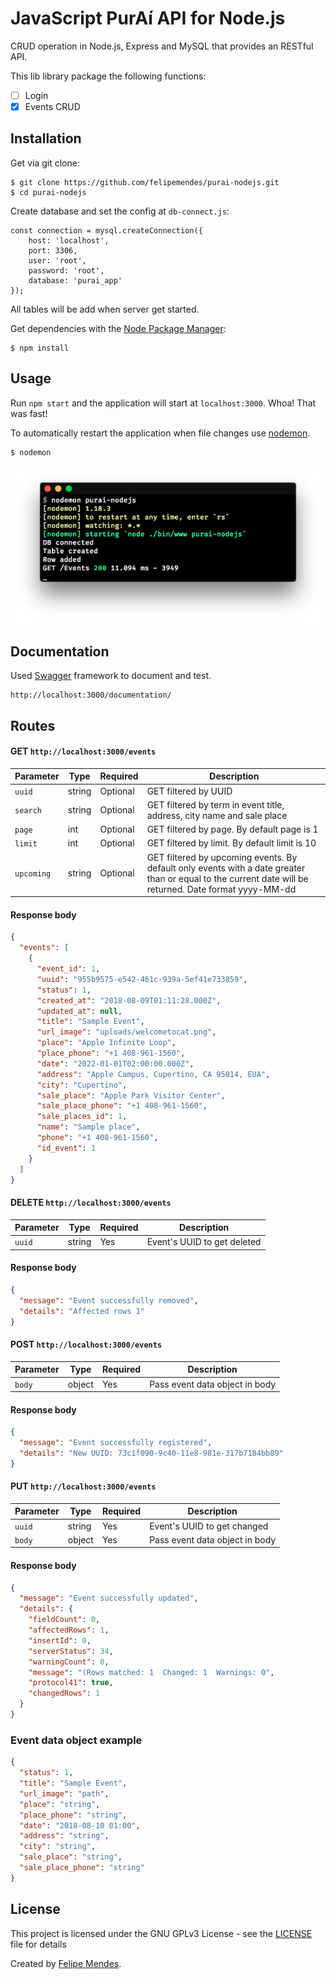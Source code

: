 # JavaScript PurAí API for Node.js
CRUD operation in Node.js, Express and MySQL that provides an RESTful API.

This lib library package the following functions:
- [ ] Login
- [x] Events CRUD

 ## Installation
Get via git clone:
```
$ git clone https://github.com/felipemendes/purai-nodejs.git
$ cd purai-nodejs
```

Create database and set the config at `db-connect.js`:
```
const connection = mysql.createConnection({
    host: 'localhost',
    port: 3306,
    user: 'root',
    password: 'root',
    database: 'purai_app'
});
```
All tables will be add when server get started.

Get dependencies with the [Node Package Manager](http://npmjs.org/):
```
$ npm install
```

## Usage
Run `npm start` and the application will start at `localhost:3000`. Whoa! That was fast!

To automatically restart the application when file changes use [nodemon](https://github.com/remy/nodemon).

```
$ nodemon
```
![nodemon](/screenshots/nodemon.png "nodemon")

## Documentation
Used [Swagger](https://swagger.io/) framework to document and test.
```
http://localhost:3000/documentation/
```

## Routes

#### GET `http://localhost:3000/events`

| Parameter | Type | Required | Description
| --------- | ---- | -------- | ----------- |
| `uuid` | string | Optional | GET filtered by UUID |
| `search` | string | Optional | GET filtered by term in event title, address, city name and sale place |
| `page` | int | Optional |GET filtered by page. By default page is 1 |
| `limit` | int | Optional | GET filtered by limit. By default limit is 10 |
| `upcoming` | string | Optional | GET filtered by upcoming events. By default only events with a date greater than or equal to the current date will be returned. Date format yyyy-MM-dd |

#### Response body
```json
{
  "events": [
    {
      "event_id": 1,
      "uuid": "955b9575-e542-461c-939a-5ef41e733859",
      "status": 1,
      "created_at": "2018-08-09T01:11:28.000Z",
      "updated_at": null,
      "title": "Sample Event",
      "url_image": "uploads/welcometocat.png",
      "place": "Apple Infinite Loop",
      "place_phone": "+1 408-961-1560",
      "date": "2022-01-01T02:00:00.000Z",
      "address": "Apple Campus, Cupertino, CA 95014, EUA",
      "city": "Cupertino",
      "sale_place": "Apple Park Visitor Center",
      "sale_place_phone": "+1 408-961-1560",
      "sale_places_id": 1,
      "name": "Sample place",
      "phone": "+1 408-961-1560",
      "id_event": 1
    }
  ]
}
```

#### DELETE `http://localhost:3000/events`
| Parameter | Type | Required | Description
| --------- | ---- | -------- | ----------- |
| `uuid` | string | Yes | Event's UUID to get deleted |

#### Response body
```json
{
  "message": "Event successfully removed",
  "details": "Affected rows 1"
}
```

#### POST `http://localhost:3000/events`
| Parameter | Type | Required | Description
| --------- | ---- | -------- | ----------- |
| `body` | object | Yes | Pass event data object in body |

#### Response body
```json
{
  "message": "Event successfully registered",
  "details": "New UUID: 73c1f090-9c40-11e8-981e-317b7184bb89"
}
```

#### PUT `http://localhost:3000/events`
| Parameter | Type | Required | Description
| --------- | ---- | -------- | ----------- |
| `uuid` | string | Yes | Event's UUID to get changed |
| `body` | object | Yes | Pass event data object in body |

#### Response body
```json
{
  "message": "Event successfully updated",
  "details": {
    "fieldCount": 0,
    "affectedRows": 1,
    "insertId": 0,
    "serverStatus": 34,
    "warningCount": 0,
    "message": "(Rows matched: 1  Changed: 1  Warnings: 0",
    "protocol41": true,
    "changedRows": 1
  }
}
```

### Event data object example
```json
{
  "status": 1,
  "title": "Sample Event",
  "url_image": "path",
  "place": "string",
  "place_phone": "string",
  "date": "2018-08-10 01:00",
  "address": "string",
  "city": "string",
  "sale_place": "string",
  "sale_place_phone": "string"
}
```

## License
This project is licensed under the GNU GPLv3 License - see the [LICENSE](LICENSE) file for details

Created by [Felipe Mendes](https://github.com/felipemendes).
